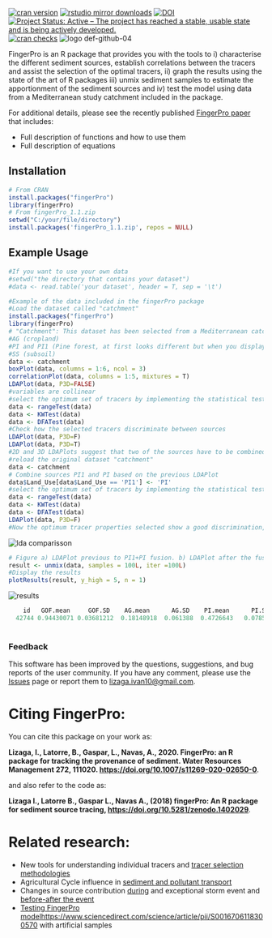 [![cran version](http://www.r-pkg.org/badges/version/fingerPro?color=yellow)](https://cran.r-project.org/package=fingerPro)
[![rstudio mirror downloads](http://cranlogs.r-pkg.org/badges/grand-total/fingerPro)](https://github.com/metacran/cranlogs.app)
[![DOI](https://zenodo.org/badge/DOI/10.5281/zenodo.1402029.svg)](https://doi.org/10.5281/zenodo.1402029)
[![Project Status: Active – The project has reached a stable, usable state and is being actively developed.](http://www.repostatus.org/badges/latest/active.svg)](http://www.repostatus.org/#active)
[![cran checks](https://cranchecks.info/badges/worst/fingerPro)](https://cranchecks.info/pkgs/fingerPro)
![logo def-github-04](https://user-images.githubusercontent.com/30837036/91882995-13c90200-ec84-11ea-9643-0191dfbca995.jpg)


FingerPro is an R package that provides you with the tools to i) characterise the different sediment sources, establish correlations between the tracers and assist the selection of the optimal tracers, ii) graph the results using the state of the art of R packages iii) unmix sediment samples to estimate the apportionment of the sediment sources and iv) test the model using data from a Mediterranean study catchment included in the package. 

For additional details, please see the recently published [FingerPro paper](https://link.springer.com/article/10.1007%2Fs11269-020-02650-0) that includes:

- Full description of functions and how to use them
- Full description of equations

Installation
------------
``` r
# From CRAN
install.packages("fingerPro")
library(fingerPro)
# From fingerPro_1.1.zip
setwd("C:/your/file/directory")
install.packages('fingerPro_1.1.zip', repos = NULL)
```
Example Usage
-------------
``` r
#If you want to use your own data
#setwd("the directory that contains your dataset")
#data <- read.table('your dataset', header = T, sep = '\t')

#Example of the data included in the fingerPro package
#Load the dataset called "catchment" 
install.packages("fingerPro")    
library(fingerPro)
# "Catchment": This dataset has been selected from a Mediterranean catchment and contains high-quality radionuclides and geochemistry data.
#AG (cropland)
#PI and PI1 (Pine forest, at first looks different but when you display de LDA plot you will see that the wisher decision in join both pines as the same source)
#SS (subsoil)
data <- catchment
boxPlot(data, columns = 1:6, ncol = 3)
correlationPlot(data, columns = 1:5, mixtures = T)
LDAPlot(data, P3D=FALSE)
#variables are collinear
#select the optimum set of tracers by implementing the statistical tests 
data <- rangeTest(data)
data <- KWTest(data)
data <- DFATest(data)
#Check how the selected tracers discriminate between sources
LDAPlot(data, P3D=F)
LDAPlot(data, P3D=T)
#2D and 3D LDAPlots suggest that two of the sources have to be combined
#reload the original dataset "catchment"
data <- catchment
# Combine sources PI1 and PI based on the previous LDAPlot
data$Land_Use[data$Land_Use == 'PI1'] <- 'PI'
#select the optimum set of tracers by implementing the statistical tests 
data <- rangeTest(data)
data <- KWTest(data)
data <- DFATest(data)
LDAPlot(data, P3D=F)
#Now the optimum tracer properties selected show a good discrimination, so proceed with the unmix function
``` 
![lda comparisson](https://user-images.githubusercontent.com/30837036/43969407-535dab0c-9cca-11e8-8c3d-18fbc3048fb0.png)
```r
# Figure a) LDAPlot previous to PI1+PI fusion. b) LDAPlot after the fusion of both pines
result <- unmix(data, samples = 100L, iter =100L)
#Display the results
plotResults(result, y_high = 5, n = 1)
```

![results](https://user-images.githubusercontent.com/30837036/43969666-2ebd7a1a-9ccb-11e8-8d71-445ad2e15daa.png)
```r
    id   GOF.mean     GOF.SD    AG.mean      AG.SD    PI.mean      PI.SD    SS.mean      SS.SD
  42744 0.94430071 0.03681212  0.18148918  0.061388  0.4726643   0.0785878  0.3458461  0.0654922
    
```

### Feedback

This software has been improved by the questions, suggestions, and bug reports of the user community. If you have any comment, please use the [Issues](https://github.com/eead-csic-eesa/fingerPro/issues) page or report them to lizaga.ivan10@gmail.com.


# Citing FingerPro:
You can cite this package on your work as:

**Lizaga, I., Latorre, B., Gaspar, L., Navas, A., 2020. FingerPro: an R package for tracking the provenance of sediment. Water Resources Management 272, 111020. https://doi.org/10.1007/s11269-020-02650-0**.

and also refer to the code as:

**Lizaga I., Latorre B., Gaspar L., Navas A., (2018) fingerPro: An R package for sediment source tracing, https://doi.org/10.5281/zenodo.1402029**.

# Related research:

- New tools for understanding individual tracers and [tracer selection methodologies ](https://www.sciencedirect.com/science/article/pii/S0048969720310482?via%3Dihub)
- Agricultural Cycle influence in [sediment and pollutant transport](https://www.sciencedirect.com/science/article/pii/S0301479720309488?via%3Dihub)
- Changes in source contribution [during](https://www.sciencedirect.com/science/article/pii/S0301479719304220?via%3Dihub) and exceptional storm event and [before-after the event](https://www.sciencedirect.com/science/article/pii/S0169555X19302302?via%3Dihub)
- [Testing FingerPro model]()https://www.sciencedirect.com/science/article/pii/S0016706118300570 with artificial samples
